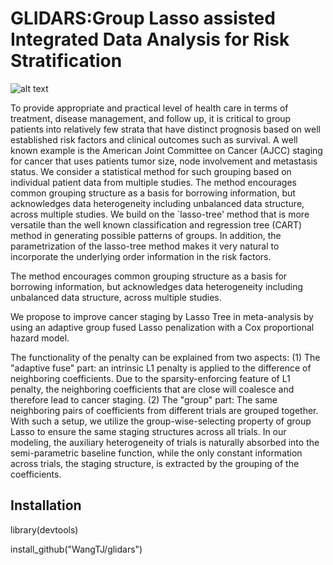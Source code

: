 # GLIDARS:Group Lasso assisted Integrated Data Analysis for Risk Stratification

![alt text](https://upload.wikimedia.org/wikipedia/commons/thumb/7/7d/Malt_en_grain.JPG/1920px-Malt_en_grain.JPG)

To provide appropriate and practical level of health care in terms of treatment, disease management, and follow up, it is critical to group patients into relatively few strata that have distinct prognosis based on well established risk factors and clinical outcomes such as survival. A well known example is the American Joint Committee on Cancer (AJCC) staging for cancer that uses patients tumor size, node involvement and metastasis status. We consider a statistical method for such grouping based on  individual patient data from multiple studies. 	The method encourages common grouping structure as a basis for borrowing information, but acknowledges data heterogeneity including unbalanced data structure, across multiple studies.  We build on  the `lasso-tree' method that is more versatile than the well known classification and regression tree (CART) method in generating possible patterns of groups. In addition, the parametrization of the lasso-tree method makes it very natural to incorporate the underlying order information in the risk factors.

The method encourages common grouping structure as a basis for borrowing information, but acknowledges data heterogeneity including unbalanced data structure, across multiple studies. 

We propose to improve cancer staging by Lasso Tree in meta-analysis by using an adaptive group fused Lasso penalization with a Cox proportional hazard model.

The functionality of the penalty can be explained from two aspects: (1) The "adaptive fuse" part: an intrinsic L1 penalty is applied to the difference of neighboring coefficients. Due to the sparsity-enforcing feature of L1 penalty, the neighboring coefficients that are close will coalesce and therefore lead to cancer staging. (2) The "group" part: The same neighboring pairs of coefficients from different trials are grouped together. With such a setup, we utilize the group-wise-selecting property of group Lasso to ensure the same staging structures across all trials. In our modeling, the auxiliary heterogeneity of trials is naturally absorbed into the semi-parametric baseline function, while the only constant information across trials, the staging structure, is extracted by the grouping of the coefficients.  

## Installation

library(devtools)

install_github("WangTJ/glidars")
